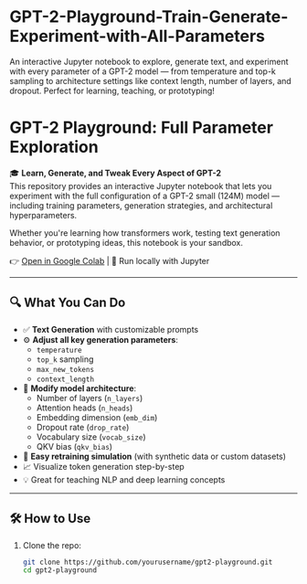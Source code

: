 # GPT-2-Playground-Train-Generate-Experiment-with-All-Parameters
An interactive Jupyter notebook to explore, generate text, and experiment with every parameter of a GPT-2 model — from temperature and top-k sampling to architecture settings like context length, number of layers, and dropout. Perfect for learning, teaching, or prototyping!
# GPT-2 Playground: Full Parameter Exploration

🎓 **Learn, Generate, and Tweak Every Aspect of GPT-2**  
This repository provides an interactive Jupyter notebook that lets you experiment with the full configuration of a GPT-2 small (124M) model — including training parameters, generation strategies, and architectural hyperparameters.

Whether you're learning how transformers work, testing text generation behavior, or prototyping ideas, this notebook is your sandbox.

👉 [Open in Google Colab](https://colab.research.google.com/github/yourusername/gpt2-playground/blob/main/gpt2_playground.ipynb) | 🚀 Run locally with Jupyter

---

## 🔍 What You Can Do

- ✅ **Text Generation** with customizable prompts
- ⚙️ **Adjust all key generation parameters**:
  - `temperature`
  - `top_k` sampling
  - `max_new_tokens`
  - `context_length`
- 🧱 **Modify model architecture**:
  - Number of layers (`n_layers`)
  - Attention heads (`n_heads`)
  - Embedding dimension (`emb_dim`)
  - Dropout rate (`drop_rate`)
  - Vocabulary size (`vocab_size`)
  - QKV bias (`qkv_bias`)
- 🔁 **Easy retraining simulation** (with synthetic data or custom datasets)
- 📈 Visualize token generation step-by-step
- 💡 Great for teaching NLP and deep learning concepts

---

## 🛠️ How to Use

1. Clone the repo:
   ```bash
   git clone https://github.com/yourusername/gpt2-playground.git
   cd gpt2-playground
